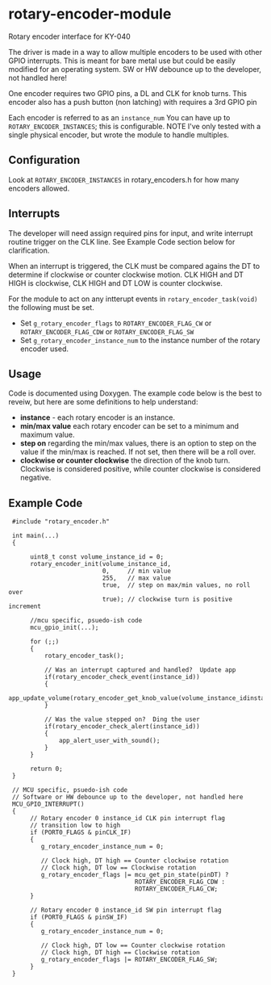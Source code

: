 # rotary-encoder-module
Rotary encoder interface for KY-040

The driver is made in a way to allow multiple encoders to be used with other GPIO interrupts.
This is meant for bare metal use but could be easily modified for an operating system.
SW or HW debounce up to the developer, not handled here!
 
One encoder requires two GPIO pins, a DL and CLK for knob turns.
This encoder also has a push button (non latching) with requires a 3rd GPIO pin

Each encoder is referred to as an ```instance_num```  You can have up to ```ROTARY_ENCODER_INSTANCES```; this is configurable.
NOTE I've only tested with a single physical encoder, but wrote the module to handle multiples. 
 
## Configuration
Look at ```ROTARY_ENCODER_INSTANCES``` in rotary_encoders.h for how many encoders allowed.

## Interrupts
The developer will need assign required pins for input, and write interrupt routine trigger on the CLK line.
See Example Code section below for clarification.

When an interrupt is triggered, the CLK must be compared agains the DT to determine if clockwise or counter clockwise motion.
CLK HIGH and DT HIGH is clockwise, CLK HIGH and DT LOW is counter clockwise.

For the module to act on any intterupt events in ```rotary_encoder_task(void)``` the following must be set.
 - Set ```g_rotary_encoder_flags``` to ```ROTARY_ENCODER_FLAG_CW``` or ```ROTARY_ENCODER_FLAG_CDW``` or ```ROTARY_ENCODER_FLAG_SW```
 - Set ```g_rotary_encoder_instance_num``` to the instance number of the rotary encoder used.

## Usage
Code is documented using Doxygen. The example code below is the best to reveiw, but here are some definitions to help understand:

 - **instance** - each rotary encoder is an instance.
 - **min/max value** each rotary encoder can be set to a minimum and maximum value.
 - **step on** regarding the min/max values, there is an option to step on the value if the min/max is reached.  If not set, then there will be a roll over.
 - **clockwise or counter clockwise** the direction of the knob turn.  Clockwise is considered positive, while counter clockwise is considered negative.


## Example Code
  
 ```
  #include "rotary_encoder.h"
 
  int main(...)
  {
 
       uint8_t const volume_instance_id = 0;
       rotary_encoder_init(volume_instance_id,
                           0,     // min value
                           255,   // max value
                           true,  // step on max/min values, no roll over
                           true); // clockwise turn is positive increment
 
       //mcu specific, psuedo-ish code
       mcu_gpio_init(...);
 
       for (;;)
       {
           rotary_encoder_task();
 
           // Was an interrupt captured and handled?  Update app
           if(rotary_encoder_check_event(instance_id))
           {
               app_update_volume(rotary_encoder_get_knob_value(volume_instance_idinstance_id));
           }
 
           // Was the value stepped on?  Ding the user
           if(rotary_encoder_check_alert(instance_id))
           {
               app_alert_user_with_sound();
           }
       }
 
       return 0;
  }
 
  // MCU specific, psuedo-ish code
  // Software or HW debounce up to the developer, not handled here
  MCU_GPIO_INTERRUPT()
  {
       // Rotary encoder 0 instance_id CLK pin interrupt flag
       // transition low to high
       if (PORT0_FLAGS & pinCLK_IF)
       {
          g_rotary_encoder_instance_num = 0;
 
          // Clock high, DT high == Counter clockwise rotation
          // Clock high, DT low == Clockwise rotation
          g_rotary_encoder_flags |= mcu_get_pin_state(pinDT) ?
                                    ROTARY_ENCODER_FLAG_CDW :
                                    ROTARY_ENCODER_FLAG_CW;
       }
 
       // Rotary encoder 0 instance_id SW pin interrupt flag
       if (PORT0_FLAGS & pinSW_IF)
       {
          g_rotary_encoder_instance_num = 0;
 
          // Clock high, DT low == Counter clockwise rotation
          // Clock high, DT high == Clockwise rotation
          g_rotary_encoder_flags |= ROTARY_ENCODER_FLAG_SW;
       }
  }
```
